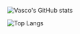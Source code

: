 ![Vasco's GitHub stats](https://github-readme-stats.vercel.app/api?username=vascocosta&show_icons=true&layout=compact&theme=dark)

![Top Langs](https://github-readme-stats.vercel.app/api/top-langs/?username=vascocosta&langs_count=8&layout=compact&theme=dark)

<!--
**vascocosta/vascocosta** is a ✨ _special_ ✨ repository because its `README.md` (this file) appears on your GitHub profile.

Here are some ideas to get you started:

- 🔭 I’m currently working on ...
- 🌱 I’m currently learning ...
- 👯 I’m looking to collaborate on ...
- 🤔 I’m looking for help with ...
- 💬 Ask me about ...
- 📫 How to reach me: ...
- 😄 Pronouns: ...
- ⚡ Fun fact: ...
-->
